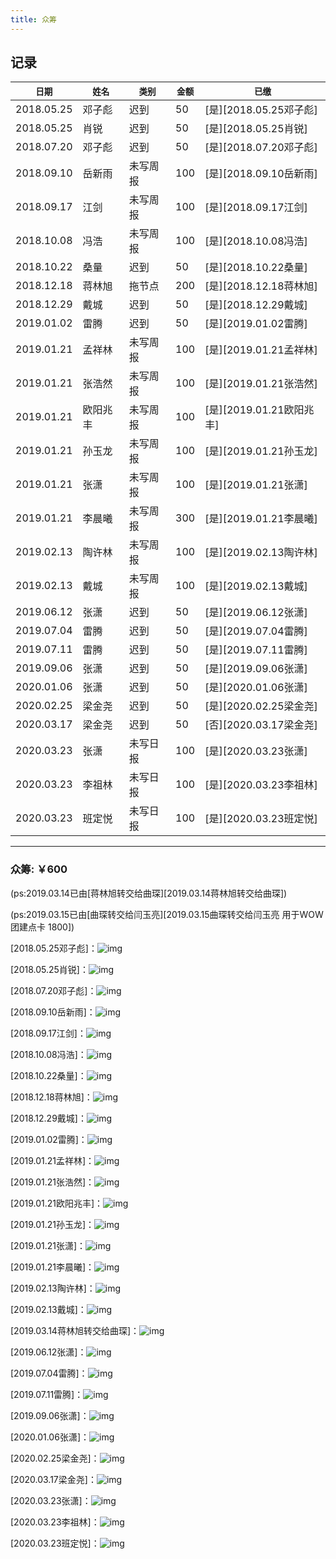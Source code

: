 ```yaml
---
title: 众筹
---
```


## 记录

| `日期` | `姓名` | `类别` | `金额` | `已缴` | 
| ------ | ----- | ------ | ------ | ----- | 
| 2018.05.25 | 邓子彪 | 迟到 | 50 | [是][2018.05.25邓子彪]| 
| 2018.05.25 | 肖锐 | 迟到 | 50 | [是][2018.05.25肖锐]| 
| 2018.07.20 | 邓子彪 | 迟到 | 50 | [是][2018.07.20邓子彪]| 
| 2018.09.10 | 岳新雨 | 未写周报 | 100 | [是][2018.09.10岳新雨]| 
| 2018.09.17 | 江剑 | 未写周报 | 100 | [是][2018.09.17江剑]| 
| 2018.10.08 | 冯浩 | 未写周报 | 100 | [是][2018.10.08冯浩]| 
| 2018.10.22 | 桑量 | 迟到 | 50 | [是][2018.10.22桑量]| 
| 2018.12.18 | 蒋林旭 | 拖节点 | 200 | [是][2018.12.18蒋林旭]| 
| 2018.12.29 | 戴城 | 迟到 | 50 | [是][2018.12.29戴城]| 
| 2019.01.02 | 雷腾 | 迟到 | 50 | [是][2019.01.02雷腾]| 
| 2019.01.21 | 孟祥林 | 未写周报 | 100 | [是][2019.01.21孟祥林]| 
| 2019.01.21 | 张浩然 | 未写周报 | 100 | [是][2019.01.21张浩然]| 
| 2019.01.21 | 欧阳兆丰 | 未写周报 | 100 | [是][2019.01.21欧阳兆丰]| 
| 2019.01.21 | 孙玉龙 | 未写周报 | 100 | [是][2019.01.21孙玉龙]| 
| 2019.01.21 | 张潇 | 未写周报 | 100 | [是][2019.01.21张潇]| 
| 2019.01.21 | 李晨曦 | 未写周报 | 300 | [是][2019.01.21李晨曦]| 
| 2019.02.13 | 陶许林 | 未写周报 | 100 | [是][2019.02.13陶许林]| 
| 2019.02.13 | 戴城 | 未写周报 | 100 | [是][2019.02.13戴城]| 
| 2019.06.12 | 张潇 | 迟到 | 50 | [是][2019.06.12张潇]| 
| 2019.07.04 | 雷腾 | 迟到 | 50 | [是][2019.07.04雷腾]| 
| 2019.07.11 | 雷腾 | 迟到 | 50 | [是][2019.07.11雷腾]| 
| 2019.09.06 | 张潇 | 迟到 | 50 | [是][2019.09.06张潇]| 
| 2020.01.06 | 张潇 | 迟到 | 50 | [是][2020.01.06张潇]| 
| 2020.02.25 | 梁金尧 | 迟到 | 50 | [是][2020.02.25梁金尧]| 
| 2020.03.17 | 梁金尧 | 迟到 | 50 | [否][2020.03.17梁金尧]| 
| 2020.03.23 | 张潇 | 未写日报 | 100 | [是][2020.03.23张潇]| 
| 2020.03.23 | 李祖林 | 未写日报 | 100 | [是][2020.03.23李祖林]| 
| 2020.03.23 | 班定悦 | 未写日报 | 100 | [是][2020.03.23班定悦]| 

-------------------------

### 众筹: ￥600

(ps:2019.03.14已由[蒋林旭转交给曲琛][2019.03.14蒋林旭转交给曲琛])

(ps:2019.03.15已由[曲琛转交给闫玉亮][2019.03.15曲琛转交给闫玉亮 用于WOW团建点卡 1800])

[2018.05.25邓子彪]：![img](http://gitlab.ztgame.com/monster/memoranda/raw/master/Crowdfunding/Screenshots/20180525_062731000_iOS.png)

[2018.05.25肖锐]：![img](http://gitlab.ztgame.com/monster/memoranda/raw/master/Crowdfunding/Screenshots/20180525_071525000_iOS.png)

[2018.07.20邓子彪]：![img](http://gitlab.ztgame.com/monster/memoranda/raw/master/Crowdfunding/Screenshots/20180720_013507000_iOS.png)

[2018.09.10岳新雨]：![img](http://gitlab.ztgame.com/monster/memoranda/raw/master/Crowdfunding/Screenshots/20180911_010935000_iOS.png)

[2018.09.17江剑]：![img](http://gitlab.ztgame.com/monster/memoranda/raw/master/Crowdfunding/Screenshots/20180918_005923000_iOS.png)

[2018.10.08冯浩]：![img](http://gitlab.ztgame.com/monster/memoranda/raw/master/Crowdfunding/Screenshots/20181008_085527000_iOS.png)

[2018.10.22桑量]：![img](http://gitlab.ztgame.com/monster/memoranda/raw/master/Crowdfunding/Screenshots/20181022_015823000_iOS.png)

[2018.12.18蒋林旭]：![img](http://gitlab.ztgame.com/monster/memoranda/raw/master/Crowdfunding/Screenshots/20181229093118.jpg)

[2018.12.29戴城]：![img](http://gitlab.ztgame.com/monster/memoranda/raw/master/Crowdfunding/Screenshots/20181229100153.jpg)

[2019.01.02雷腾]：![img](http://gitlab.ztgame.com/monster/memoranda/raw/master/Crowdfunding/Screenshots/20190107184355.png)

[2019.01.21孟祥林]：![img](http://gitlab.ztgame.com/monster/memoranda/raw/master/Crowdfunding/Screenshots/20190121_042439000_iOS.png)

[2019.01.21张浩然]：![img](http://gitlab.ztgame.com/monster/memoranda/raw/master/Crowdfunding/Screenshots/20190121_042449000_iOS.png)

[2019.01.21欧阳兆丰]：![img](http://gitlab.ztgame.com/monster/memoranda/raw/master/Crowdfunding/Screenshots/20190121_042456000_iOS.png)

[2019.01.21孙玉龙]：![img](http://gitlab.ztgame.com/monster/memoranda/raw/master/Crowdfunding/Screenshots/20190121_042503000_iOS.png)

[2019.01.21张潇]：![img](http://gitlab.ztgame.com/monster/memoranda/raw/master/Crowdfunding/Screenshots/20190121_042515000_iOS.png)

[2019.01.21李晨曦]：![img](http://gitlab.ztgame.com/monster/memoranda/raw/master/Crowdfunding/Screenshots/20190121_042509000_iOS.png)

[2019.02.13陶许林]：![img](http://gitlab.ztgame.com/monster/memoranda/raw/master/Crowdfunding/Screenshots/20190213123220.png)

[2019.02.13戴城]：![img](http://gitlab.ztgame.com/monster/memoranda/raw/master/Crowdfunding/Screenshots/20190213123203.png)

[2019.03.14蒋林旭转交给曲琛]：![img](http://gitlab.ztgame.com/monster/memoranda/raw/master/Crowdfunding/Screenshots/20190314160752.png)

[2019.06.12张潇]：![img](http://gitlab.ztgame.com/monster/memoranda/raw/master/Crowdfunding/Screenshots/20190612.png)

[2019.07.04雷腾]：![img](http://gitlab.ztgame.com/monster/memoranda/raw/master/Crowdfunding/Screenshots/20190704113616.png)

[2019.07.11雷腾]：![img](http://gitlab.ztgame.com/monster/memoranda/raw/master/Crowdfunding/Screenshots/20190711_015556000_iOS.png)

[2019.09.06张潇]：![img](http://gitlab.ztgame.com/monster/memoranda/raw/master/Crowdfunding/Screenshots/20190906094331.jpg)

[2020.01.06张潇]：![img](http://gitlab.ztgame.com/monster/memoranda/raw/master/Crowdfunding/Screenshots/20200106143048.jpg)

[2020.02.25梁金尧]：![img](http://gitlab.ztgame.com/monster/memoranda/raw/master/Crowdfunding/Screenshots/20200225.jpg)

[2020.03.17梁金尧]：![img](http://gitlab.ztgame.com/monster/memoranda/raw/master/Crowdfunding/Screenshots/404.png)

[2020.03.23张潇]：![img](http://gitlab.ztgame.com/monster/memoranda/raw/master/Crowdfunding/Screenshots/DCIM(18).jpg)

[2020.03.23李祖林]：![img](http://gitlab.ztgame.com/monster/memoranda/raw/master/Crowdfunding/Screenshots/DCIM(20).jpg)

[2020.03.23班定悦]：![img](http://gitlab.ztgame.com/monster/memoranda/raw/master/Crowdfunding/Screenshots/DCIM(19).jpg)